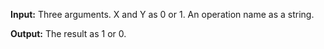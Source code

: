 **Input:** Three arguments. X and Y as 0 or 1. An operation name as a string.

**Output:** The result as 1 or 0.
